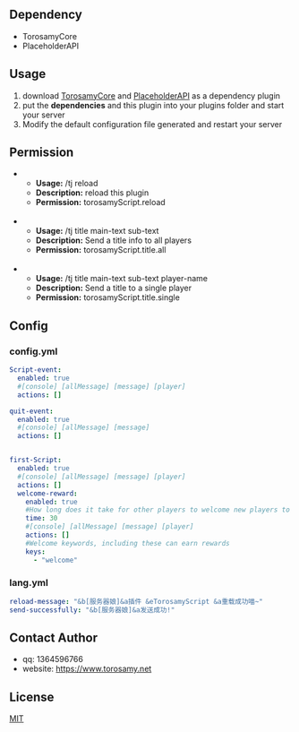 ## Dependency
- TorosamyCore
- PlaceholderAPI
## Usage
1. download [TorosamyCore](https://github.com/ToroSamy/TorosamyCore) and [PlaceholderAPI](https://www.spigotmc.org/resources/placeholderapi.6245/) as a dependency plugin
2. put the **dependencies** and this plugin into your plugins folder and start your server
3. Modify the default configuration file generated and restart your server
## Permission
- - **Usage:** /tj reload
  - **Description:** reload this plugin
  - **Permission:** torosamyScript.reload
  <br>
- - **Usage:** /tj title main-text sub-text
  - **Description:** Send a title info to all players
  - **Permission:** torosamyScript.title.all
  <br>
- - **Usage:** /tj title main-text sub-text player-name
  - **Description:** Send a title to a single player
  - **Permission:** torosamyScript.title.single
## Config

### config.yml
```yml
Script-event:
  enabled: true
  #[console] [allMessage] [message] [player]
  actions: []

quit-event:
  enabled: true
  #[console] [allMessage] [message]
  actions: []


first-Script:
  enabled: true
  #[console] [allMessage] [message] [player]
  actions: []
  welcome-reward:
    enabled: true
    #How long does it take for other players to welcome new players to the server in order to receive rewards
    time: 30
    #[console] [allMessage] [message] [player]
    actions: []
    #Welcome keywords, including these can earn rewards
    keys:
      - "welcome"
```
### lang.yml
```yml
reload-message: "&b[服务器娘]&a插件 &eTorosamyScript &a重载成功喵~"
send-successfully: "&b[服务器娘]&a发送成功!"
```

## Contact Author

- qq: 1364596766
- website: https://www.torosamy.net

## License

[MIT](./LICENSE)
